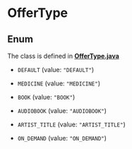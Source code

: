 

# OfferType

## Enum

The class is defined in **[OfferType.java](../../src/main/java/org/openapitools/model/OfferType.java)**


* `DEFAULT` (value: `"DEFAULT"`)

* `MEDICINE` (value: `"MEDICINE"`)

* `BOOK` (value: `"BOOK"`)

* `AUDIOBOOK` (value: `"AUDIOBOOK"`)

* `ARTIST_TITLE` (value: `"ARTIST_TITLE"`)

* `ON_DEMAND` (value: `"ON_DEMAND"`)



